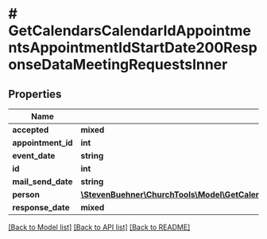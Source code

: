 # # GetCalendarsCalendarIdAppointmentsAppointmentIdStartDate200ResponseDataMeetingRequestsInner

## Properties

Name | Type | Description | Notes
------------ | ------------- | ------------- | -------------
**accepted** | **mixed** |  | [optional]
**appointment_id** | **int** |  |
**event_date** | **string** |  |
**id** | **int** |  |
**mail_send_date** | **string** |  |
**person** | [**\StevenBuehner\ChurchTools\Model\GetCalendarsCalendarIdAppointmentsAppointmentIdStartDate200ResponseDataMeetingRequestsInnerPerson**](GetCalendarsCalendarIdAppointmentsAppointmentIdStartDate200ResponseDataMeetingRequestsInnerPerson.md) |  | [optional]
**response_date** | **mixed** |  | [optional]

[[Back to Model list]](../../README.md#models) [[Back to API list]](../../README.md#endpoints) [[Back to README]](../../README.md)
